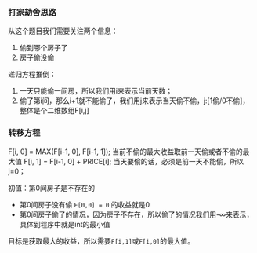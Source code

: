 ### 打家劫舍思路

从这个题目我们需要关注两个信息：
1. 偷到哪个房子了
2. 房子偷没偷

递归方程推倒：

1. 一天只能偷一间房，所以我们用i来表示当前天数；
2. 偷了第i间，那么i+1就不能偷了，我们用j来表示当天偷不偷，j:[1偷/0不偷]，整体是个二维数组F[i,j]

### 转移方程

F[i, 0] = MAX(F[i-1, 0], F[i-1, 1]); 当前不偷的最大收益取前一天偷或者不偷的最大值
F[i, 1] = F[i-1, 0] + PRICE[i]; 当天要偷的话，必须是前一天不能偷，所以j=0；

初值：第0间房子是不存在的
- 第0间房子没有偷 `F[0,0] = 0` 的收益就是0
- 第0间房子偷了的情况，因为房子不存在，所以偷了的情况我们用-∞来表示，具体到程序中就是int的最小值

目标是获取最大的收益，所以需要`F[i,1]`或`F[i,0]`的最大值。
